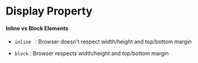 # Display Property









#### Inline vs Block Elements

- `inline ` : Browser doesn't respect width/height and top/bottom margin

- `block` : Browser respects width/height and top/bottom margin


